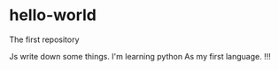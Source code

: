 # hello-world
The first repository

Js write down some things.
I'm learning python
As my first language.
!!!
